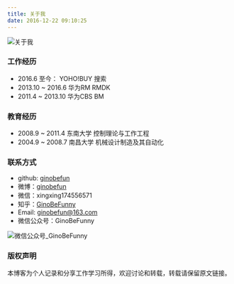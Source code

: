 ```yaml
---
title: 关于我
date: 2016-12-22 09:10:25
---
```

![关于我](http://oi46mo3on.bkt.clouddn.com/gino_in_bj.JPG)

### 工作经历
- 2016.6 至今：       YOHO!BUY 搜索
- 2013.10 ~ 2016.6    华为RM RMDK
- 2011.4  ~ 2013.10   华为CBS BM

### 教育经历
- 2008.9 ~ 2011.4   东南大学  控制理论与工作工程
- 2004.9 ~ 2008.7   南昌大学  机械设计制造及其自动化

### 联系方式
- github: [ginobefun](https://github.com/ginobefun/)
- 微博：[ginobefun](http://weibo.com/iscrazyguy/profile?rightmod=1&wvr=6&mod=personinfo&is_all=1)
- 微信：xingxing174556571
- 知乎：[GinoBeFunny](https://www.zhihu.com/people/ginobefun/activities)
- Email: ginobefun@163.com
- 微信公众号：GinoBeFunny

![微信公众号_GinoBeFunny](http://oi46mo3on.bkt.clouddn.com/wechat.jpg)

### 版权声明
本博客为个人记录和分享工作学习所得，欢迎讨论和转载，转载请保留原文链接。

